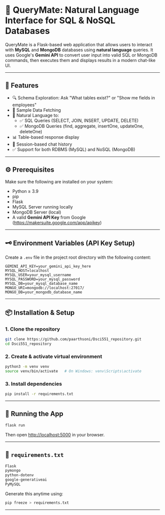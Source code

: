 # 💬 QueryMate: Natural Language Interface for SQL & NoSQL Databases

QueryMate is a Flask-based web application that allows users to interact with **MySQL** and **MongoDB** databases using **natural language** queries. It uses Google's **Gemini API** to convert user input into valid SQL or MongoDB commands, then executes them and displays results in a modern chat-like UI.

---

## 📌 Features

- 🔍 Schema Exploration: Ask "What tables exist?" or "Show me fields in employees"
- 📄 Sample Data Fetching
- 🧠 Natural Language to:
  - ✅ SQL Queries (SELECT, JOIN, INSERT, UPDATE, DELETE)
  - ✅ MongoDB Queries (find, aggregate, insertOne, updateOne, deleteOne)
- 📊 Table-based response display
- 💾 Session-based chat history
- ✅ Support for both RDBMS (MySQL) and NoSQL (MongoDB)

---

## ⚙️ Prerequisites

Make sure the following are installed on your system:

- Python ≥ 3.9
- pip
- Flask
- MySQL Server running locally
- MongoDB Server (local)
- A valid **Gemini API Key** from Google (https://makersuite.google.com/app/apikey)

---

## 🗝️ Environment Variables (API Key Setup)

Create a `.env` file in the project root directory with the following content:

```env
GEMINI_API_KEY=your_gemini_api_key_here
MYSQL_HOST=localhost
MYSQL_USER=your_mysql_username
MYSQL_PASSWORD=your_mysql_password
MYSQL_DB=your_mysql_database_name
MONGO_URI=mongodb://localhost:27017/
MONGO_DB=your_mongodb_database_name
```



---

## 📦 Installation & Setup

### 1. Clone the repository

```bash
git clone https://github.com/paarthsoni/Dsci551_repository.git
cd Dsci551_repository
```

### 2. Create & activate virtual environment

```bash
python3 -m venv venv
source venv/bin/activate   # On Windows: venv\Scripts\activate
```

### 3. Install dependencies

```bash
pip install -r requirements.txt
```

---

## 🚀 Running the App

```bash
flask run
```

Then open [http://localhost:5000](http://localhost:5000) in your browser.

---

## 🧾 `requirements.txt`

```txt
Flask
pymongo
python-dotenv
google-generativeai
PyMySQL
```

Generate this anytime using:
```bash
pip freeze > requirements.txt
```

---

